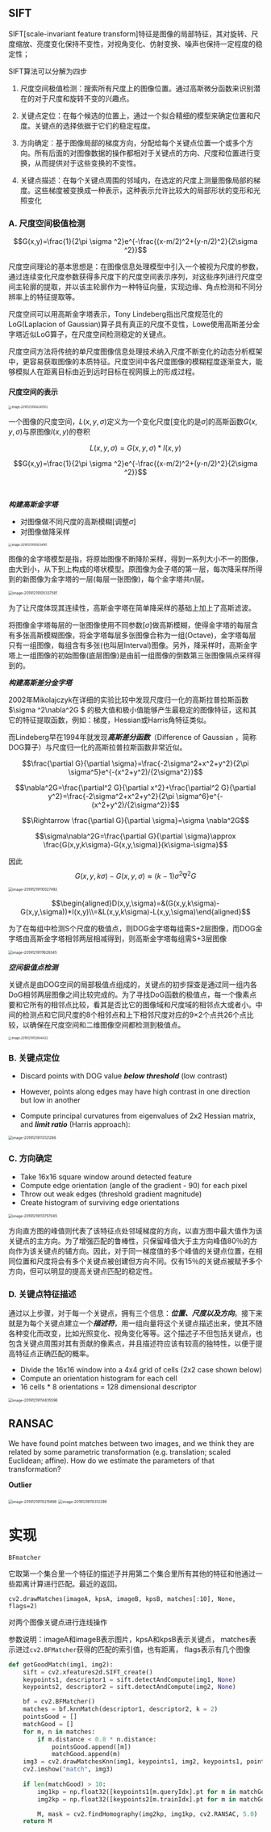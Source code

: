 ## SIFT

SIFT[scale-invariant feature transform]特征是图像的局部特征，其对旋转、尺度缩放、亮度变化保持不变性，对视角变化、仿射变换、噪声也保持一定程度的稳定性；



SIFT算法可以分解为四步

1. 尺度空间极值检测：搜索所有尺度上的图像位置。通过高斯微分函数来识别潜在的对于尺度和旋转不变的兴趣点。

2. 关键点定位：在每个候选的位置上，通过一个拟合精细的模型来确定位置和尺度。关键点的选择依据于它们的稳定程度。

3. 方向确定：基于图像局部的梯度方向，分配给每个关键点位置一个或多个方向。所有后面的对图像数据的操作都相对于关键点的方向、尺度和位置进行变换，从而提供对于这些变换的不变性。

4. 关键点描述：在每个关键点周围的邻域内，在选定的尺度上测量图像局部的梯度。这些梯度被变换成一种表示，这种表示允许比较大的局部形状的变形和光照变化




### A. 尺度空间极值检测

$$G(x,y)=\frac{1}{2\pi \sigma ^2}e^{-\frac{(x-m/2)^2+(y-n/2)^2}{2\sigma ^2}}$$

尺度空间理论的基本思想是：在图像信息处理模型中引入一个被视为尺度的参数，通过连续变化尺度参数获得多尺度下的尺度空间表示序列，对这些序列进行尺度空间主轮廓的提取，并以该主轮廓作为一种特征向量，实现边缘、角点检测和不同分辨率上的特征提取等。

尺度空间可以用高斯金字塔表示，Tony Lindeberg指出尺度规范化的LoG(Laplacion of Gaussian)算子具有真正的尺度不变性，Lowe使用高斯差分金字塔近似LoG算子，在尺度空间检测稳定的关键点。

尺度空间方法将传统的单尺度图像信息处理技术纳入尺度不断变化的动态分析框架中，更容易获取图像的本质特征。尺度空间中各尺度图像的模糊程度逐渐变大，能够模拟人在距离目标由近到远时目标在视网膜上的形成过程。



#### 尺度空间的表示

<img src="/Users/jones/Library/Application Support/typora-user-images/image-20191219104245912.png" alt="image-20191219104245912" style="zoom:40%;" />

一个图像的尺度空间，$L(x,y,\sigma)$定义为一个变化尺度[变化的是$\sigma$]的高斯函数$G(x,y,\sigma)$与原图像$I(x,y)$的卷积

$$L(x,y,\sigma)=G(x,y,\sigma)*I(x,y)$$

$$G(x,y)=\frac{1}{2\pi \sigma ^2}e^{-\frac{(x-m/2)^2+(y-n/2)^2}{2\sigma ^2}}$$

<br/>

***构建高斯金字塔***

* 对图像做不同尺度的高斯模糊[调整$\sigma$]
* 对图像做降采样



<img src="/Users/jones/Library/Application Support/typora-user-images/image-20191219105034161.png" alt="image-20191219105034161" style="zoom:40%;" />

图像的金字塔模型是指，将原始图像不断降阶采样，得到一系列大小不一的图像，由大到小，从下到上构成的塔状模型。原图像为金子塔的第一层，每次降采样所得到的新图像为金字塔的一层(每层一张图像)，每个金字塔共n层。

<img src="/Users/jones/Library/Application Support/typora-user-images/image-20191219105337581.png" alt="image-20191219105337581" style="zoom:50%;" />

为了让尺度体现其连续性，高斯金字塔在简单降采样的基础上加上了高斯滤波。

将图像金字塔每层的一张图像使用不同参数[$\sigma$]做高斯模糊，使得金字塔的每层含有多张高斯模糊图像，将金字塔每层多张图像合称为一组(Octave)，金字塔每层只有一组图像，每组含有多张(也叫层Interval)图像。另外，降采样时，高斯金字塔上一组图像的初始图像(底层图像)是由前一组图像的倒数第三张图像隔点采样得到的。


***构建高斯差分金字塔***

2002年Mikolajczyk在详细的实验比较中发现尺度归一化的高斯拉普拉斯函数$\sigma ^2\nabla^2G $ 的极大值和极小值能够产生最稳定的图像特征，这和其它的特征提取函数，例如：梯度，Hessian或Harris角特征类似。

而Lindeberg早在1994年就发现***高斯差分函数***（Difference of Gaussian ，简称DOG算子）与尺度归一化的高斯拉普拉斯函数非常近似。

$$\frac{\partial G}{\partial \sigma}=\frac{-2\sigma^2+x^2+y^2}{2\pi \sigma^5}e^{-(x^2+y^2)/{2\sigma^2}}$$

$$\nabla^2G=\frac{\partial^2 G}{\partial x^2}+\frac{\partial^2 G}{\partial y^2}=\frac{-2\sigma^2+x^2+y^2}{2\pi \sigma^6}e^{-(x^2+y^2)/{2\sigma^2}}$$

$$\Rightarrow \frac{\partial G}{\partial \sigma}=\sigma \nabla^2G$$

$$\sigma\nabla^2G=\frac{\partial G}{\partial \sigma}\approx \frac{G(x,y,k\sigma)-G(x,y,\sigma)}{k\sigma-\sigma}$$

因此$$G(x,y,k\sigma)-G(x,y,\sigma)\approx (k-1)\sigma ^2\nabla ^2 G$$

<img src="/Users/jones/Library/Application Support/typora-user-images/image-20191219110027492.png" alt="image-20191219110027492" style="zoom:50%;" />



$$\begin{aligned}D(x,y,\sigma)=&(G(x,y,k\sigma)-G(x,y,\sigma))*I(x,y)\\=&L(x,y,k\sigma)-L(x,y,\sigma)\end{aligned}$$

为了在每组中检测S个尺度的极值点，则DOG金字塔每组需S+2层图像，而DOG金字塔由高斯金字塔相邻两层相减得到，则高斯金字塔每组需S+3层图像

<img src="/Users/jones/Library/Application Support/typora-user-images/image-20191219111629345.png" alt="image-20191219111629345" style="zoom:50%;" />

***空间极值点检测***

关键点是由DOG空间的局部极值点组成的，关键点的初步探查是通过同一组内各DoG相邻两层图像之间比较完成的。为了寻找DoG函数的极值点，每一个像素点要和它所有的相邻点比较，看其是否比它的图像域和尺度域的相邻点大或者小。中间的检测点和它同尺度的8个相邻点和上下相邻尺度对应的9×2个点共26个点比较，以确保在尺度空间和二维图像空间都检测到极值点。

<img src="/Users/jones/Library/Application Support/typora-user-images/image-20191219112644432.png" alt="image-20191219112644432" style="zoom:40%;" />

### B. 关键点定位

* Discard points with DOG value ***below threshold*** (low contrast)
* However, points along edges may have high contrast in one direction but low in another 

* Compute principal curvatures from eigenvalues of 2x2 Hessian matrix, and ***limit ratio*** (Harris approach): 

<img src="/Users/jones/Library/Application Support/typora-user-images/image-20191219113121266.png" alt="image-20191219113121266" style="zoom:50%;" />

### C. 方向确定

- Take 16x16 square window around detected feature 
- Compute edge orientation (angle of the gradient - 90) for each pixel 
- Throw out weak edges (threshold gradient magnitude) 
- Create histogram of surviving edge orientations 

<img src="/Users/jones/Library/Application Support/typora-user-images/image-20191219113757045.png" alt="image-20191219113757045" style="zoom:50%;" />

方向直方图的峰值则代表了该特征点处邻域梯度的方向，以直方图中最大值作为该关键点的主方向。为了增强匹配的鲁棒性，只保留峰值大于主方向峰值80％的方向作为该关键点的辅方向。因此，对于同一梯度值的多个峰值的关键点位置，在相同位置和尺度将会有多个关键点被创建但方向不同。仅有15％的关键点被赋予多个方向，但可以明显的提高关键点匹配的稳定性。

### D. 关键点特征描述

通过以上步骤，对于每一个关键点，拥有三个信息：***位置、尺度以及方向***。接下来就是为每个关键点建立一个***描述符***，用一组向量将这个关键点描述出来，使其不随各种变化而改变，比如光照变化、视角变化等等。这个描述子不但包括关键点，也包含关键点周围对其有贡献的像素点，并且描述符应该有较高的独特性，以便于提高特征点正确匹配的概率。

- Divide the 16x16 window into a 4x4 grid of cells (2x2 case shown below) 
- Compute an orientation histogram for each cell 
- 16 cells * 8 orientations = 128 dimensional descriptor 

<img src="/Users/jones/Library/Application Support/typora-user-images/image-20191219114435596.png" alt="image-20191219114435596" style="zoom:50%;" />



## RANSAC

We have found point matches between two images, and we think they are related by some parametric transformation (e.g. translation; scaled Euclidean; affine). How do we estimate the parameters of that transformation? 

**Outlier**

<img src="/Users/jones/Library/Application Support/typora-user-images/image-20191219115215698.png" alt="image-20191219115215698" style="zoom:50%;" />

<img src="/Users/jones/Library/Application Support/typora-user-images/image-20191219115312299.png" alt="image-20191219115312299" style="zoom:50%;" />







# 实现

`BFmatcher`

它取第一个集合里一个特征的描述子并用第二个集合里所有其他的特征和他通过一些距离计算进行匹配。最近的返回。

`cv2.drawMatches(imageA, kpsA, imageB, kpsB, matches[:10], None, flags=2) `

对两个图像关键点进行连线操作

参数说明：imageA和imageB表示图片，kpsA和kpsB表示关键点， matches表示进过`cv2.BFMatcher`获得的匹配的索引值，也有距离， flags表示有几个图像



```python
def getGoodMatch(img1, img2): 
    sift = cv2.xfeatures2d.SIFT_create()
    keypoints1, descriptor1 = sift.detectAndCompute(img1, None)
    keypoints2, descriptor2 = sift.detectAndCompute(img2, None)

    bf = cv2.BFMatcher()
    matches = bf.knnMatch(descriptor1, descriptor2, k = 2)
    pointsGood = []
    matchGood = []
    for m, n in matches:
        if m.distance < 0.8 * n.distance:
            pointsGood.append([m])
            matchGood.append(m)
    img3 = cv2.drawMatchesKnn(img1, keypoints1, img2, keypoints1, pointsGood[:20], None, flags = 2)
    cv2.imshow("match", img3)
    
    if len(matchGood) > 10:
        img1kp = np.float32([keypoints1[m.queryIdx].pt for m in matchGood]).reshape(-1,1,2)
        img2kp = np.float32([keypoints2[m.trainIdx].pt for m in matchGood]).reshape(-1,1,2)

        M, mask = cv2.findHomography(img2kp, img1kp, cv2.RANSAC, 5.0)
    return M
```

